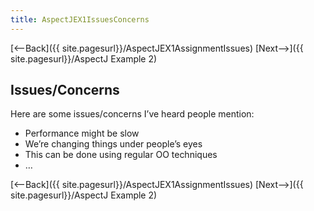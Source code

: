 ```yaml
---
title: AspectJEX1IssuesConcerns
---
```

[<--Back]({{ site.pagesurl}}/AspectJEX1AssignmentIssues) [Next-->]({{ site.pagesurl}}/AspectJ Example 2)

## Issues/Concerns
Here are some issues/concerns I’ve heard people mention:
* Performance might be slow
* We’re changing things under people’s eyes
* This can be done using regular OO techniques
* …

[<--Back]({{ site.pagesurl}}/AspectJEX1AssignmentIssues) [Next-->]({{ site.pagesurl}}/AspectJ Example 2)
